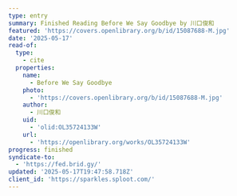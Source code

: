 ```yaml
---
type: entry
summary: Finished Reading Before We Say Goodbye by 川口俊和
featured: 'https://covers.openlibrary.org/b/id/15087688-M.jpg'
date: '2025-05-17'
read-of:
  type:
    - cite
  properties:
    name:
      - Before We Say Goodbye
    photo:
      - 'https://covers.openlibrary.org/b/id/15087688-M.jpg'
    author:
      - 川口俊和
    uid:
      - 'olid:OL35724133W'
    url:
      - 'https://openlibrary.org/works/OL35724133W'
progress: finished
syndicate-to:
  - 'https://fed.brid.gy/'
updated: '2025-05-17T19:47:58.718Z'
client_id: 'https://sparkles.sploot.com/'
---
```


